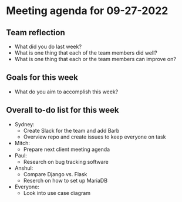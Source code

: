 # Meeting agenda for 09-27-2022

## Team reflection
- What did you do last week?
- What is one thing that each of the team members did well?
- What is one thing that each or the team members can improve on?

## Goals for this week
- What do you aim to accomplish this week?

## Overall to-do list for this week
- Sydney:
    - Create Slack for the team and add Barb
    - Overview repo and create issues to keep everyone on task
- Mitch:
    - Prepare next client meeting agenda
- Paul:
    - Research on bug tracking software
- Anshul:
    - Compare Django vs. Flask
    - Reserch on how to set up MariaDB
- Everyone:
    - Look into use case diagram